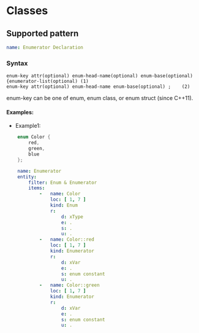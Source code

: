 # Classes

## Supported pattern
```yaml
name: Enumerator Declaration
```
### Syntax
```text
enum-key attr(optional) enum-head-name(optional) enum-base(optional) {enumerator-list(optional)	(1)	
enum-key attr(optional) enum-head-name enum-base(optional) ;	(2)	
```
enum-key can be one of enum, enum class, or enum struct (since C++11).



#### Examples: 

- Example1: 

```cpp
    enum Color { 
        red, 
        green, 
        blue 
    };
```

```yaml
    name: Enumerator
    entity:
        filter: Enum & Enumerator
        items:
            -   name: Color
                loc: [ 1, 7 ]
                kind: Enum
                r:
                    d: xType
                    e: .
                    s: .
                    u: .
            -   name: Color::red
                loc: [ 1, 7 ]
                kind: Enumerator
                r:
                    d: xVar
                    e: .
                    s: enum constant
                    u: .
            -   name: Color::green
                loc: [ 1, 7 ]
                kind: Enumerator
                r:
                    d: xVar
                    e: .
                    s: enum constant
                    u: .
```